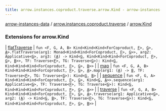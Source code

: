 ```yaml
---
title: arrow.instances.coproduct.traverse.arrow.Kind - arrow-instances-data
---
```


[arrow-instances-data](../../index.html) / [arrow.instances.coproduct.traverse](../index.html) / [arrow.Kind](./index.html)

### Extensions for arrow.Kind

| [flatTraverse](flat-traverse.html) | `fun <F, G, A, B> Kind<Kind<Kind<ForCoproduct, `[`F`](flat-traverse.html#F)`>, `[`G`](flat-traverse.html#G)`>, `[`A`](flat-traverse.html#A)`>.flatTraverse(arg1: Monad<Kind<Kind<ForCoproduct, `[`F`](flat-traverse.html#F)`>, `[`G`](flat-traverse.html#G)`>>, arg2: Applicative<`[`G`](flat-traverse.html#G)`>, arg3: (`[`A`](flat-traverse.html#A)`) -> Kind<`[`G`](flat-traverse.html#G)`, Kind<Kind<Kind<ForCoproduct, `[`F`](flat-traverse.html#F)`>, `[`G`](flat-traverse.html#G)`>, `[`B`](flat-traverse.html#B)`>>, TF: Traverse<`[`F`](flat-traverse.html#F)`>, TG: Traverse<`[`G`](flat-traverse.html#G)`>): Kind<`[`G`](flat-traverse.html#G)`, Kind<Kind<Kind<ForCoproduct, `[`F`](flat-traverse.html#F)`>, `[`G`](flat-traverse.html#G)`>, `[`B`](flat-traverse.html#B)`>>` |
| [map](map.html) | `fun <F, G, A, B> Kind<Kind<Kind<ForCoproduct, `[`F`](map.html#F)`>, `[`G`](map.html#G)`>, `[`A`](map.html#A)`>.map(arg1: (`[`A`](map.html#A)`) -> `[`B`](map.html#B)`, TF: Traverse<`[`F`](map.html#F)`>, TG: Traverse<`[`G`](map.html#G)`>): Kind<`[`G`](map.html#G)`, `[`B`](map.html#B)`>` |
| [sequence](sequence.html) | `fun <F, G, A> Kind<Kind<Kind<ForCoproduct, `[`F`](sequence.html#F)`>, `[`G`](sequence.html#G)`>, Kind<`[`G`](sequence.html#G)`, `[`A`](sequence.html#A)`>>.sequence(arg1: Applicative<`[`G`](sequence.html#G)`>, TF: Traverse<`[`F`](sequence.html#F)`>, TG: Traverse<`[`G`](sequence.html#G)`>): Kind<`[`G`](sequence.html#G)`, Kind<Kind<Kind<ForCoproduct, `[`F`](sequence.html#F)`>, `[`G`](sequence.html#G)`>, `[`A`](sequence.html#A)`>>` |
| [traverse](traverse.html) | `fun <F, G, A, B> Kind<Kind<Kind<ForCoproduct, `[`F`](traverse.html#F)`>, `[`G`](traverse.html#G)`>, `[`A`](traverse.html#A)`>.traverse(arg1: Applicative<`[`G`](traverse.html#G)`>, arg2: (`[`A`](traverse.html#A)`) -> Kind<`[`G`](traverse.html#G)`, `[`B`](traverse.html#B)`>, TF: Traverse<`[`F`](traverse.html#F)`>, TG: Traverse<`[`G`](traverse.html#G)`>): Kind<`[`G`](traverse.html#G)`, Kind<Kind<Kind<ForCoproduct, `[`F`](traverse.html#F)`>, `[`G`](traverse.html#G)`>, `[`B`](traverse.html#B)`>>` |


